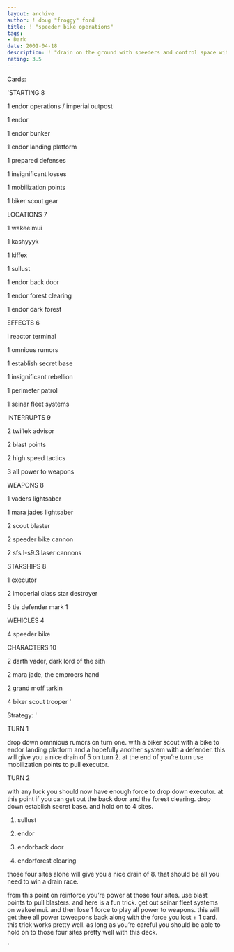 ```yaml
---
layout: archive
author: ! doug "froggy" ford
title: ! "speeder bike operations"
tags:
- Dark
date: 2001-04-18
description: ! "drain on the ground with speeders and control space with tie defenders"
rating: 3.5
---
```

Cards: 

'STARTING 8

1 endor operations / imperial outpost

1 endor

1 endor bunker

1 endor landing platform

1 prepared defenses

1 insignificant losses

1 mobilization points

1 biker scout gear


LOCATIONS 7

1 wakeelmui

1 kashyyyk

1 kiffex

1 sullust

1 endor back door

1 endor forest clearing

1 endor dark forest


EFFECTS 6

i reactor terminal

1 omnious rumors

1 establish secret base

1 insignificant rebellion

1 perimeter patrol

1 seinar fleet systems


INTERRUPTS 9

2 twi’lek advisor

2 blast points

2 high speed tactics

3 all power to weapons


WEAPONS 8

1 vaders lightsaber

1 mara jades lightsaber

2 scout blaster

2 speeder bike cannon

2 sfs l-s9.3 laser cannons


STARSHIPS 8

1 executor

2 imoperial class star destroyer

5 tie defender mark 1


WEHICLES 4

4 speeder bike


CHARACTERS 10

2 darth vader, dark lord of the sith

2 mara jade, the emproers hand

2 grand moff tarkin

4 biker scout trooper '

Strategy: '

TURN 1

drop down omnnious rumors on turn one. with a biker scout with a bike to endor landing platform and a hopefully another system with a defender. this will give you a nice drain of 5 on turn 2. at the end of you’re turn use mobilization points to pull executor. 


TURN 2

with any luck you should now have enough force to drop down executor. at this point if you can get out the back door and the forest clearing. drop down establish secret base. and hold on to 4 sites.

1. sullust

2. endor

3. endorback door

4. endorforest clearing

those four sites alone will give you a nice drain of 8. that should be all you need to win a drain race.


from this point on reinforce you’re power at those four sites. use blast points to pull blasters. and here is a fun trick. get out seinar fleet systems on wakeelmui. and then lose 1 force to play all power to weapons. this will get thee all power toweapons back along with the force you lost + 1 card. this trick works pretty well. as long as you’re careful you should be able to hold on to those four sites pretty well with this deck.

'